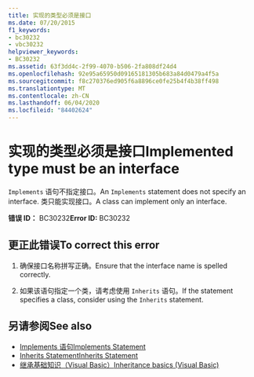 ```yaml
---
title: 实现的类型必须是接口
ms.date: 07/20/2015
f1_keywords:
- bc30232
- vbc30232
helpviewer_keywords:
- BC30232
ms.assetid: 63f3dd4c-2f99-4070-b506-2fa808df24d4
ms.openlocfilehash: 92e95a65950d09165181305b683a84d0479a4f5a
ms.sourcegitcommit: f8c270376ed905f6a8896ce0fe25b4f4b38ff498
ms.translationtype: MT
ms.contentlocale: zh-CN
ms.lasthandoff: 06/04/2020
ms.locfileid: "84402624"
---
```

# <a name="implemented-type-must-be-an-interface"></a><span data-ttu-id="45056-102">实现的类型必须是接口</span><span class="sxs-lookup"><span data-stu-id="45056-102">Implemented type must be an interface</span></span>
<span data-ttu-id="45056-103">`Implements` 语句不指定接口。</span><span class="sxs-lookup"><span data-stu-id="45056-103">An `Implements` statement does not specify an interface.</span></span> <span data-ttu-id="45056-104">类只能实现接口。</span><span class="sxs-lookup"><span data-stu-id="45056-104">A class can implement only an interface.</span></span>  
  
 <span data-ttu-id="45056-105">**错误 ID：** BC30232</span><span class="sxs-lookup"><span data-stu-id="45056-105">**Error ID:** BC30232</span></span>  
  
## <a name="to-correct-this-error"></a><span data-ttu-id="45056-106">更正此错误</span><span class="sxs-lookup"><span data-stu-id="45056-106">To correct this error</span></span>  
  
1. <span data-ttu-id="45056-107">确保接口名称拼写正确。</span><span class="sxs-lookup"><span data-stu-id="45056-107">Ensure that the interface name is spelled correctly.</span></span>  
  
2. <span data-ttu-id="45056-108">如果该语句指定一个类，请考虑使用 `Inherits` 语句。</span><span class="sxs-lookup"><span data-stu-id="45056-108">If the statement specifies a class, consider using the `Inherits` statement.</span></span>  
  
## <a name="see-also"></a><span data-ttu-id="45056-109">另请参阅</span><span class="sxs-lookup"><span data-stu-id="45056-109">See also</span></span>

- [<span data-ttu-id="45056-110">Implements 语句</span><span class="sxs-lookup"><span data-stu-id="45056-110">Implements Statement</span></span>](../language-reference/statements/implements-statement.md)
- [<span data-ttu-id="45056-111">Inherits Statement</span><span class="sxs-lookup"><span data-stu-id="45056-111">Inherits Statement</span></span>](../language-reference/statements/inherits-statement.md)
- [<span data-ttu-id="45056-112">继承基础知识（Visual Basic）</span><span class="sxs-lookup"><span data-stu-id="45056-112">Inheritance basics (Visual Basic)</span></span>](../programming-guide/language-features/objects-and-classes/inheritance-basics.md)

